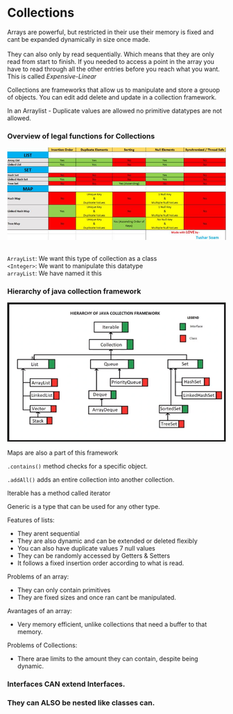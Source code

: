 # Collections

Arrays are powerful, but restricted in their use their memory is fixed and cant be expanded dynamically in size once made.
<br><br>
They can also only by read sequentially. Which means that they are only read from start to finish. If you needed to access a point in the array you have to read through all the other entries before you reach what you want. This is called <i>Expensive-Linear</i>

Collections are frameworks that allow us to manipulate and store a grouop of objects. You can edit add delete and update in a collection framework.

In an Arraylist - Duplicate values are allowed no primitive datatypes are not allowed.

### Overview of legal functions for Collections

<img src="images/6a1ae564-e597-43f9-ae13-acd09ce2b668.jpg"/>
<br><br>

`ArrayList`: We want this type of collection as a class<br>
`<Integer>`: We want to manipulate this datatype<br>
`arrayList`: We have named it this

### Hierarchy of java collection framework

<img src="images/Screen Shot 2020-06-05 at 10.50.37.png"/>

Maps are also a part of this framework

`.contains()` method checks for a specific object.

`.addAll()` adds an entire collection into another collection.

Iterable has a method called iterator

Generic is a type that can be used for any other type.

Features of lists:
- They arent sequential
- They are also dynamic and can be extended or deleted flexibly
- You can also have duplicate values 7 null values
- They can be randomly accessed by Getters & Setters
- It follows a fixed insertion order according to what is read.

Problems of an array:
- They can only contain primitives
- They are fixed sizes and once ran cant be manipulated.

Avantages of an array:
- Very memory efficient, unlike collections that need a buffer to that memory.

Problems of Collections:
- There arae limits to the amount they can contain, despite being dynamic.

### Interfaces CAN extend Interfaces.
### They can ALSO be nested like classes can.

